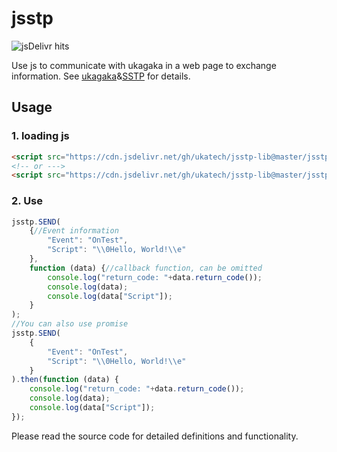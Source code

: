 # jsstp  

![jsDelivr hits](https://img.shields.io/jsdelivr/gh/hm/ukatech/jsstp-lib?color=green)  

Use js to communicate with ukagaka in a web page to exchange information.
See [ukagaka](https://en.wikipedia.org/wiki/Ukagaka)&[SSTP](http://ssp.shillest.net/ukadoc/manual/spec_sstp.html) for details.

## Usage

### 1. loading js

```html
<script src="https://cdn.jsdelivr.net/gh/ukatech/jsstp-lib@master/jsstp.min.js"></script>
<!-- or --->
<script src="https://cdn.jsdelivr.net/gh/ukatech/jsstp-lib@master/jsstp.js"></script>
```

### 2. Use

```javascript
jsstp.SEND(
	{//Event information
		"Event": "OnTest",
		"Script": "\\0Hello, World!\\e"
	},
	function (data) {//callback function, can be omitted
		console.log("return_code: "+data.return_code());
		console.log(data);
		console.log(data["Script"]);
	}
);
//You can also use promise
jsstp.SEND(
	{
		"Event": "OnTest",
		"Script": "\\0Hello, World!\\e"
	}
).then(function (data) {
	console.log("return_code: "+data.return_code());
	console.log(data);
	console.log(data["Script"]);
});
```
Please read the source code for detailed definitions and functionality.
